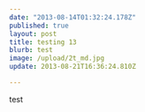 ```yaml
---
date: "2013-08-14T01:32:24.178Z"
published: true
layout: post
title: testing 13
blurb: test
image: /upload/2t_md.jpg
update: 2013-08-21T16:36:24.810Z

---
```


test
